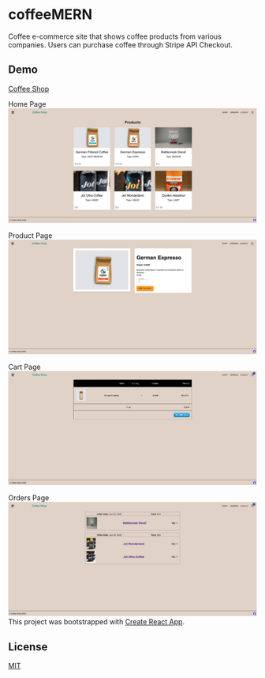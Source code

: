 # coffeeMERN

Coffee e-commerce site that shows coffee products from various companies. Users can purchase coffee through Stripe API Checkout.

## Demo

<a href="https://radiant-plateau-95041.herokuapp.com/orders">Coffee Shop</a>

Home Page
<img src="/assets/images/CoffeeMern-home.png">

Product Page
<img src="/assets/images/CoffeeMern-product.png">

Cart Page
<img src="/assets/images/CoffeeMern-cart.png">

Orders Page
<img src="/assets/images/CoffeeMern-orders.png">
This project was bootstrapped with [Create React App](https://github.com/facebook/create-react-app).

## License

[MIT](https://choosealicense.com/licenses/mit/)
